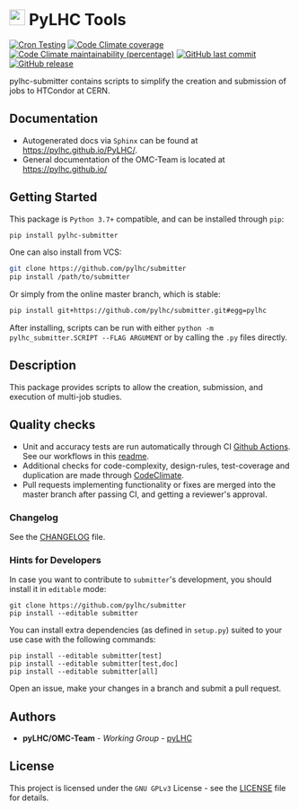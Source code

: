 # <img src="https://twiki.cern.ch/twiki/pub/BEABP/Logos/OMC_logo.png" height="28"> PyLHC Tools

[![Cron Testing](https://github.com/pylhc/submitter/workflows/Cron%20Testing/badge.svg)](https://github.com/pylhc/submitter/actions?query=workflow%3A%22Cron+Testing%22)
[![Code Climate coverage](https://img.shields.io/codeclimate/coverage/pylhc/submitter.svg?style=popout)](https://codeclimate.com/github/pylhc/submitter)
[![Code Climate maintainability (percentage)](https://img.shields.io/codeclimate/maintainability-percentage/pylhc/submitter.svg?style=popout)](https://codeclimate.com/github/pylhc/submitter)
[![GitHub last commit](https://img.shields.io/github/last-commit/pylhc/submitter.svg?style=popout)](https://github.com/pylhc/submitter/)
[![GitHub release](https://img.shields.io/github/release/pylhc/submitter.svg?style=popout)](https://github.com/pylhc/submitter/)

pylhc-submitter contains scripts to simplify the creation and submission of jobs to HTCondor at CERN.

## Documentation

- Autogenerated docs via `Sphinx` can be found at <https://pylhc.github.io/PyLHC/>.
- General documentation of the OMC-Team is located at <https://pylhc.github.io/>

## Getting Started

This package is `Python 3.7+` compatible, and can be installed through `pip`:
```bash
pip install pylhc-submitter
```

One can also install from VCS:
```bash
git clone https://github.com/pylhc/submitter
pip install /path/to/submitter
```

Or simply from the online master branch, which is stable:
```bash
pip install git+https://github.com/pylhc/submitter.git#egg=pylhc
```

After installing, scripts can be run with either `python -m pylhc_submitter.SCRIPT --FLAG ARGUMENT` or by calling the `.py` files directly.

## Description

This package provides scripts to allow the creation, submission, and execution of multi-job studies.

## Quality checks

- Unit and accuracy tests are run automatically through CI [Github Actions](https://github.com/pylhc/submitter/actions). See our workflows in this [readme](.github/workflows/README.md).
- Additional checks for code-complexity, design-rules, test-coverage and duplication are made through [CodeClimate](https://codeclimate.com/github/pylhc/submitter).
- Pull requests implementing functionality or fixes are merged into the master branch after passing CI, and getting a reviewer's approval.

### Changelog

See the [CHANGELOG](CHANGELOG.md) file.

### Hints for Developers

In case you want to contribute to `submitter`'s development, you should install it in `editable` mode:
```
git clone https://github.com/pylhc/submitter
pip install --editable submitter
```

You can install extra dependencies (as defined in `setup.py`) suited to your use case with the following commands:
```
pip install --editable submitter[test]
pip install --editable submitter[test,doc]
pip install --editable submitter[all]
```

Open an issue, make your changes in a branch and submit a pull request.

## Authors

* **pyLHC/OMC-Team** - *Working Group* - [pyLHC](https://github.com/orgs/pylhc/teams/omc-team)

## License

This project is licensed under the `GNU GPLv3` License - see the [LICENSE](LICENSE) file for details.
